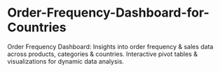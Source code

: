 # Order-Frequency-Dashboard-for-Countries
Order Frequency Dashboard: Insights into order frequency &amp; sales data across products, categories &amp; countries. Interactive pivot tables &amp; visualizations for dynamic data analysis. 
